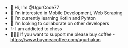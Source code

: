 - 👋 Hi, I’m @UgurCode77
- 👀 I’m interested in Mobile Development, Web Scraping
- 🌱 I’m currently learning Kotlin and Pyhton
- 💞️ I’m looking to collaborate on other developers
- ✨ I am addicted to chess
- 👋👋👋 If you want to support me please buy coffee - https://www.buymeacoffee.com/ugurhakan


